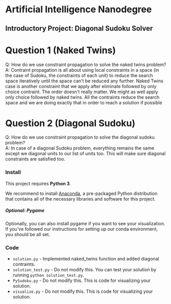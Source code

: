 # Artificial Intelligence Nanodegree
## Introductory Project: Diagonal Sudoku Solver

# Question 1 (Naked Twins)
Q: How do we use constraint propagation to solve the naked twins problem?  
A: Contraint propagation is all about using local constraints in a space (in the case of Sudoku, the constraints of each unit) to reduce the search space iteratively until the space can't be reduced any further. Naked Twins case is another constraint that we apply after eliminate followed by only choice contraint. The order doesn't really matter. We might as well apply only choice followed by naked twins. All the contraints reduce the search space and we are doing exactly that in order to reach a solution if possible 

# Question 2 (Diagonal Sudoku)
Q: How do we use constraint propagation to solve the diagonal sudoku problem?  
A: In case of a diagonal Sudoku problem, everything remains the same except we diagonal units to our list of units too. This will make sure diagonal constraints are satisfied too. 

### Install
This project requires **Python 3**.

We recommend to install [Anaconda](https://www.continuum.io/downloads), a pre-packaged Python distribution that contains all of the necessary libraries and software for this project. 

##### Optional: Pygame
Optionally, you can also install pygame if you want to see your visualization. If you've followed our instructions for setting up our conda environment, you should be all set.

### Code

* `solution.py` - Implemented naked_twins function and added diagonal contraints.
* `solution_test.py` - Do not modify this. You can test your solution by running `python solution_test.py`.
* `PySudoku.py` - Do not modify this. This is code for visualizing your solution.
* `visualize.py` - Do not modify this. This is code for visualizing your solution.
